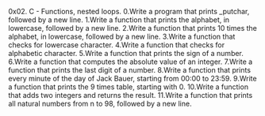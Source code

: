 0x02. C - Functions, nested loops.
0.Write a program that prints _putchar, followed by a new line.
1.Write a function that prints the alphabet, in lowercase, followed by a new line.
2.Write a function that prints 10 times the alphabet, in lowercase, followed by a new line.
3.Write a function that checks for lowercase character.
4.Write a function that checks for alphabetic character.
5.Write a function that prints the sign of a number.
6.Write a function that computes the absolute value of an integer.
7.Write a function that prints the last digit of a number.
8.Write a function that prints every minute of the day of Jack Bauer, starting from 00:00 to 23:59.
9.Write a function that prints the 9 times table, starting with 0.
10.Write a function that adds two integers and returns the result.
11.Write a function that prints all natural numbers from n to 98, followed by a new line.
